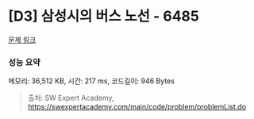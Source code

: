 # [D3] 삼성시의 버스 노선 - 6485 

[문제 링크](https://swexpertacademy.com/main/code/problem/problemDetail.do?contestProbId=AWczm7QaACgDFAWn) 

### 성능 요약

메모리: 36,512 KB, 시간: 217 ms, 코드길이: 946 Bytes



> 출처: SW Expert Academy, https://swexpertacademy.com/main/code/problem/problemList.do